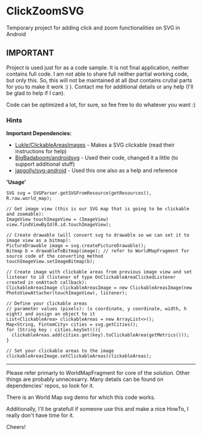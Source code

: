 # ClickZoomSVG
Temporary project for adding click and zoom functionalities on SVG in Android
## IMPORTANT
Project is used just for as a code sample. It is not final application, neither contains full code. I am not able to share full neither partial working code, but only this. So, this will not be maintained at all (but contains crutial parts for you to make it work :) ). Contact me for additional details or any help (I'll be glad to help if I can).

Code can be optimized a lot, for sure, so fee free to do whatever you want :)

### Hints
**Important Dependencies:**
- [Lukle/ClickableAreasImages](https://github.com/Lukle/ClickableAreasImages) - Makes a SVG clickable (read their instructions for help)
- [BigBadaboom/androidsvg](https://github.com/BigBadaboom/androidsvg) - Used their code, changed it a little (to support additional stuff)
- [japgolly/svg-android](https://github.com/japgolly/svg-android) - Used this one also as a help and reference

**'Usage'**
```// Parse SVG:
SVG svg = SVGParser.getSVGFromResource(getResources(), R.raw.world_map);

// Get image view (this is our SVG map that is going to be clickable and zoomable):
ImageView touchImageView = (ImageView) view.findViewById(R.id.touchImageView);

// Create drawable (will convert svg to drawable so we can set it to image view as a bitmap):
PictureDrawable image = svg.createPictureDrawable();
Bitmap b = drawableToBitmap(image); // refer to WorldMapFragment for source code of the converting method 
touchImageView.setImageBitmap(b);

// Create image with clickable areas from previous image view and set listener to id (listener of type OnClickableAreaClickedListener created in onAttach callback):
ClickableAreasImage clickableAreasImage = new ClickableAreasImage(new PhotoViewAttacher(touchImageView), listener);
  
// Define your clickable areas
// parameter values (pixels): (x coordinate, y coordinate, width, h	eight) and assign an object to it
List<ClickableArea> clickableAreas = new ArrayList<>();
Map<String, FintemCity> cities = svg.getCities();
for (String key : cities.keySet()){
  clickableAreas.add(cities.get(key).toClickableArea(getMetrics()));
}
  
// Set your clickable areas to the image
clickableAreasImage.setClickableAreas(clickableAreas);
```
---

Please refer primarly to WorldMapFragment for core of the solution. Other things are probably unnecesarry.
Many details can be found on dependencies' repos, so look for it.

There is an World Map svg demo for which this code works.

Additionally, I'll be gratefull if someone use this and make a nice HowTo, I really don't have time for it.

Cheers!
